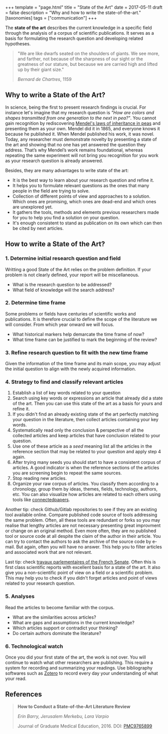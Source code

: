 +++
template = "page.html"
title = "State of the Art"
date =  2017-05-11
draft = false
description = "Why and how to write the state-of-the-art."
[taxonomies]
tags = ["communication"]
+++

The **state of the art** describes the current knowledge in a specific field through the analysis of a corpus of scientific publications. It serves as a basis for formulating the research question and developing related hypotheses.
<!-- more -->

> "We are like dwarfs seated on the shoulders of giants. We see more, and farther, not because of the sharpness of our sight or the greatness of our stature, but because we are carried high and lifted up by their giant size."
>
> *Bernard de Chartres*, 1159
>


## Why to write a State of the Art?

In science, being the first to present research findings is crucial. For instance let's imagine that my research question is *"How are colors and shapes transmitted from one generation to the next in pea?"*. You cannot gain recognition by rediscovering [Mendel's laws of inheritance in peas](http://old.esp.org/foundations/genetics/classical/gm-65-a.pdf) and presenting them as your own. Mendel did it in 1865, and everyone knows it because he published it. When Mendel published his work, it was novel. Today, any researcher must demonstrate novelty by presenting a state of the art and showing that no one has yet answered the question they address. That’s why Mendel’s work remains foundational, whereas repeating the same experiment will not bring you recognition for you work as your research question is already answered.


Besides, they are many advantages to write state of the art:
* It is the best way to learn about your research question and refine it.
* It helps you to formulate relevant questions as the ones that many people in the field are trying to solve.
* Collection of different points of view and approaches to a solution. Which ones are promising, which ones are dead-end and which ones are unexplored yet.
* It gathers the tools, methods and elements previous researchers made for you to help you find a solution on your question.
* It's enough consistent to stand as publication on its own which can then be cited by next articles.


## How to write a State of the Art?

### 1. Determine initial research question and field

Writting a good State of the Art relies on the problem definition. If your problem is not clearly defined, your report will be miscellaneous.
* What is the research question to be addressed?
* What field of knowledge will the search address?

### 2. Determine time frame

Some problems or fields have centuries of scientific works and publications. It is therefore crucial to define the scope of the literature we will consider. From which year onward we will focus.
* What historical markers help demarcate the time frame of now?
* What time frame can be justified to mark the beginning of the review?

### 3. Refine research question to fit with the new time frame

Given the information of the time frame and its main scope, you may adjust the initial question to align with the newly acquired information.

### 4. Strategy to find and classify relevant articles

1. Establish a list of key words related to your question
2. Search using key words or expressions an article that already did a state of the art. Then you can use this state of the art as a basis for yours and refine it.
3. If you didn't find an already existing state of the art perfectly matching your question in the literature, then collect articles containing your key words.
4. Systematically read only the conclusion & perspective of all the collected articles and keep articles that have conclusion related to your question.
5. Use one of these article as a *seed* meaning list all the articles in the reference section that may be related to your question and apply step 4 again.
6. After trying many seeds you should start to have a consistent corpus of articles. A good indicator is when the reference sections of the articles you are screening begin to repeat the same sources.
7. Stop reading new articles.
8. Organize your raw corpus of articles. You classify them according to a chronology, group them by ideas, themes, fields, technology, authors, etc. You can also visualize how articles are related to each others using tools like [connectedpapers](https://www.connectedpapers.com/).

Another tip: check Github/Gitlab repositories to see if they are an existing tool available online. Compare published code source of tools addressing the same problem. Often, all these tools are redundant or forks so you may realise that lengthy articles are not necessary presenting great improvment or change on an original method. Even more often, they are no published tool or source code at all despite the claim of the author in their article. You can try to contact the authors to ask the archive of the source code by e-mail. But again, often you will have no answer. This help you to filter articles and associated work that are not relevant.

Last tip: check [travaux parlementaires of the French Senate](https://www.senat.fr/travaux-parlementaires/commissions.html). Often this is first class scientific reports with excellent basis for a state of the art. It also give you a non-scientific point of view on a field or a scientific problem. This may help you to check if you didn't forget articles and point of views related to your research question.

### 5. Analyses

Read the articles to become familiar with the corpus.

* What are the similarities across articles?
* What are gaps and assumptions in the current knowledge?
* Which articles support or contradict your thinking?
* Do certain authors dominate the literature?


### 6. Technological watch

Once you did your first state of the art, the work is not over. You will continue to watch what other researchers are publishing. This require a system for recording and summarizing your readings. Use bibliography softwares such as [Zotero](https://www.zotero.org/) to record every day your understanding of what your read.


## References

> **How to Conduct a State-of-the-Art Literature Review**
>
> *Erin Barry, Jerusalem Merkebu, Lara Varpio*
>
> Journal of Graduate Medical Education, 2016. DOI: [PMC9765899](https://pmc.ncbi.nlm.nih.gov/articles/PMC9765899/)